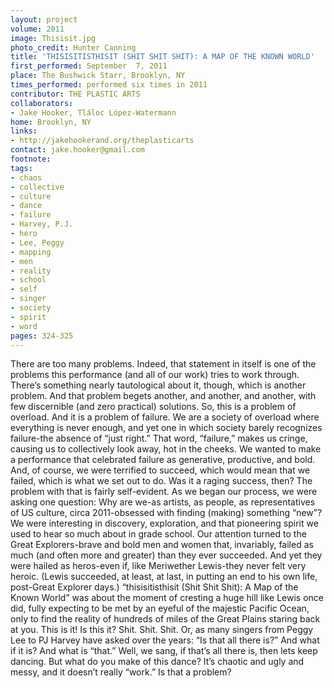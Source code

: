 ```yaml
---
layout: project
volume: 2011
image: Thisisit.jpg
photo_credit: Hunter Canning
title: 'THISISITISTHISIT (SHIT SHIT SHIT): A MAP OF THE KNOWN WORLD'
first_performed: September  7, 2011
place: The Bushwick Starr, Brooklyn, NY
times_performed: performed six times in 2011
contributor: THE PLASTIC ARTS
collaborators:
- Jake Hooker, Tláloc López-Watermann
home: Brooklyn, NY
links:
- http://jakehookerand.org/theplasticarts
contact: jake.hooker@gmail.com
footnote: 
tags:
- chaos
- collective
- culture
- dance
- failure
- Harvey, P.J.
- hero
- Lee, Peggy
- mapping
- men
- reality
- school
- self
- singer
- society
- spirit
- word
pages: 324-325
---
```


There are too many problems. Indeed, that statement in itself is one of the problems this performance (and all of our work) tries to work through. There’s something nearly tautological about it, though, which is another problem. And that problem begets another, and another, and another, with few discernible (and zero practical) solutions. So, this is a problem of overload. And it is a problem of failure. We are a society of overload where everything is never enough, and yet one in which society barely recognizes failure-the absence of “just right.” That word, “failure,” makes us cringe, causing us to collectively look away, hot in the cheeks. We wanted to make a performance that celebrated failure as generative, productive, and bold. And, of course, we were terrified to succeed, which would mean that we failed, which is what we set out to do. Was it a raging success, then? The problem with that is fairly self-evident. As we began our process, we were asking one question: Why are we-as artists, as people, as representatives of US culture, circa 2011-obsessed with finding (making) something “new”? We were interesting in discovery, exploration, and that pioneering spirit we used to hear so much about in grade school. Our attention turned to the Great Explorers-brave and bold men and women that, invariably, failed as much (and often more and greater) than they ever succeeded. And yet they were hailed as heros-even if, like Meriwether Lewis-they never felt very heroic. (Lewis succeeded, at least, at last, in putting an end to his own life, post-Great Explorer days.) “thisisitisthisit (Shit Shit Shit): A Map of the Known World” was about the moment of cresting a huge hill like Lewis once did, fully expecting to be met by an eyeful of the majestic Pacific Ocean, only to find the reality of hundreds of miles of the Great Plains staring back at you. This is it! Is this it? Shit. Shit. Shit. Or, as many singers from Peggy Lee to PJ Harvey have asked over the years: “Is that all there is?” And what if it is? And what is “that.” Well, we sang, if that’s all there is, then lets keep dancing. But what do you make of this dance? It’s chaotic and ugly and messy, and it doesn’t really “work.” Is that a problem?

